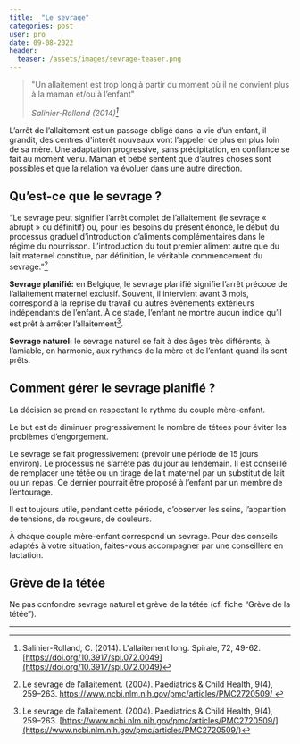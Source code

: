 ```yaml
---
title:  "Le sevrage"
categories: post
user: pro
date: 09-08-2022
header:
  teaser: /assets/images/sevrage-teaser.png
---
```


> "Un allaitement est trop long à partir du moment où il ne convient plus à la maman et/ou à l’enfant"
>
> <cite>Salinier-Rolland (2014)<cite>[^1]

L’arrêt de l’allaitement est un passage obligé dans la vie d’un enfant, il grandit, des centres d'intérêt nouveaux vont l’appeler de plus en plus loin de sa mère. Une adaptation progressive, sans précipitation, en confiance se fait au moment venu. Maman et bébé sentent que d’autres choses sont possibles et que la relation va évoluer dans une autre direction.

## Qu’est-ce que le sevrage ? 

“Le sevrage peut signifier l’arrêt complet de l’allaitement (le sevrage « abrupt » ou définitif) ou, pour les besoins du présent énoncé, le début du processus graduel d’introduction d’aliments complémentaires dans le régime du nourrisson. L’introduction du tout premier aliment autre que du lait maternel constitue, par définition, le véritable commencement du sevrage.”[^2]

**Sevrage planifié:** en Belgique, le sevrage planifié signifie l’arrêt précoce de l’allaitement maternel exclusif. Souvent, il intervient avant 3 mois, correspond à la reprise du travail ou autres événements extérieurs indépendants de l’enfant. À ce stade, l’enfant ne montre aucun indice qu’il est prêt à arrêter l’allaitement[^3].

**Sevrage naturel:** le sevrage naturel se fait à des âges très différents, à l’amiable, en harmonie, aux rythmes de la mère et de l’enfant quand ils sont prêts.

## Comment gérer le sevrage planifié ? 

La décision se prend en respectant le rythme du couple mère-enfant. 

Le but est de diminuer progressivement le nombre de tétées pour éviter les problèmes d’engorgement. 

Le sevrage se fait progressivement (prévoir une période de 15 jours environ). Le processus ne s’arrête pas du jour au lendemain. Il est conseillé de remplacer une tétée ou un tirage de lait maternel par un substitut de lait ou un repas. Ce dernier pourrait être proposé à l’enfant par un membre de l’entourage. 

Il est toujours utile, pendant cette période, d’observer les seins, l’apparition de tensions, de rougeurs, de douleurs. 

À chaque couple mère-enfant correspond un sevrage. Pour des conseils adaptés à votre situation, faites-vous accompagner par une conseillère en lactation.

## Grève de la tétée 
Ne pas confondre sevrage naturel et grève de la tétée (cf. fiche “Grève de la tétée”).

---

[^1]: Salinier-Rolland, C. (2014). L'allaitement long. Spirale, 72, 49-62. [https://doi.org/10.3917/spi.072.0049](https://doi.org/10.3917/spi.072.0049)
[^2]: Le sevrage de l’allaitement. (2004). Paediatrics & Child Health, 9(4), 259–263. [https://www.ncbi.nlm.nih.gov/pmc/articles/PMC2720509/ ](https://www.ncbi.nlm.nih.gov/pmc/articles/PMC2720509/)
[^3]: Le sevrage de l’allaitement. (2004). Paediatrics & Child Health, 9(4), 259–263. [https://www.ncbi.nlm.nih.gov/pmc/articles/PMC2720509/](https://www.ncbi.nlm.nih.gov/pmc/articles/PMC2720509/)
